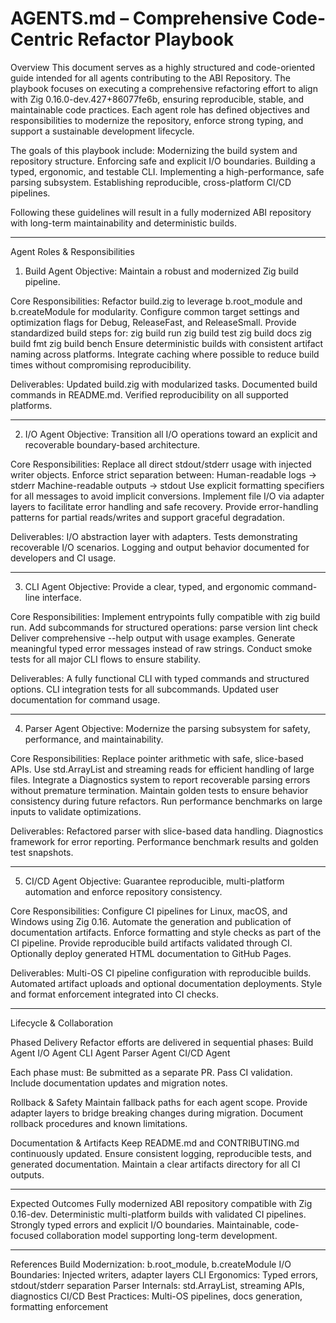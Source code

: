 # AGENTS.md – Comprehensive Code-Centric Refactor Playbook

Overview
This document serves as a highly structured and code-oriented guide intended for all agents contributing to the ABI Repository. The playbook focuses on executing a comprehensive refactoring effort to align with Zig 0.16.0-dev.427+86077fe6b, ensuring reproducible, stable, and maintainable code practices. Each agent role has defined objectives and responsibilities to modernize the repository, enforce strong typing, and support a sustainable development lifecycle.

The goals of this playbook include:
Modernizing the build system and repository structure.
Enforcing safe and explicit I/O boundaries.
Building a typed, ergonomic, and testable CLI.
Implementing a high-performance, safe parsing subsystem.
Establishing reproducible, cross-platform CI/CD pipelines.

Following these guidelines will result in a fully modernized ABI repository with long-term maintainability and deterministic builds.

---

Agent Roles & Responsibilities

1. Build Agent
Objective: Maintain a robust and modernized Zig build pipeline.

Core Responsibilities:
Refactor build.zig to leverage b.root_module and b.createModule for modularity.
Configure common target settings and optimization flags for Debug, ReleaseFast, and ReleaseSmall.
Provide standardized build steps for:
zig build run
zig build test
zig build docs
zig build fmt
zig build bench
Ensure deterministic builds with consistent artifact naming across platforms.
Integrate caching where possible to reduce build times without compromising reproducibility.

Deliverables:
Updated build.zig with modularized tasks.
Documented build commands in README.md.
Verified reproducibility on all supported platforms.

---

2. I/O Agent
Objective: Transition all I/O operations toward an explicit and recoverable boundary-based architecture.

Core Responsibilities:
Replace all direct stdout/stderr usage with injected writer objects.
Enforce strict separation between:
Human-readable logs → stderr
Machine-readable outputs → stdout
Use explicit formatting specifiers for all messages to avoid implicit conversions.
Implement file I/O via adapter layers to facilitate error handling and safe recovery.
Provide error-handling patterns for partial reads/writes and support graceful degradation.

Deliverables:
I/O abstraction layer with adapters.
Tests demonstrating recoverable I/O scenarios.
Logging and output behavior documented for developers and CI usage.

---

3. CLI Agent
Objective: Provide a clear, typed, and ergonomic command-line interface.

Core Responsibilities:
Implement entrypoints fully compatible with zig build run.
Add subcommands for structured operations:
parse
version
lint
check
Deliver comprehensive --help output with usage examples.
Generate meaningful typed error messages instead of raw strings.
Conduct smoke tests for all major CLI flows to ensure stability.

Deliverables:
A fully functional CLI with typed commands and structured options.
CLI integration tests for all subcommands.
Updated user documentation for command usage.

---

4. Parser Agent
Objective: Modernize the parsing subsystem for safety, performance, and maintainability.

Core Responsibilities:
Replace pointer arithmetic with safe, slice-based APIs.
Use std.ArrayList and streaming reads for efficient handling of large files.
Integrate a Diagnostics system to report recoverable parsing errors without premature termination.
Maintain golden tests to ensure behavior consistency during future refactors.
Run performance benchmarks on large inputs to validate optimizations.

Deliverables:
Refactored parser with slice-based data handling.
Diagnostics framework for error reporting.
Performance benchmark results and golden test snapshots.

---

5. CI/CD Agent
Objective: Guarantee reproducible, multi-platform automation and enforce repository consistency.

Core Responsibilities:
Configure CI pipelines for Linux, macOS, and Windows using Zig 0.16.
Automate the generation and publication of documentation artifacts.
Enforce formatting and style checks as part of the CI pipeline.
Provide reproducible build artifacts validated through CI.
Optionally deploy generated HTML documentation to GitHub Pages.

Deliverables:
Multi-OS CI pipeline configuration with reproducible builds.
Automated artifact uploads and optional documentation deployments.
Style and format enforcement integrated into CI checks.

---

Lifecycle & Collaboration

Phased Delivery
Refactor efforts are delivered in sequential phases:
Build Agent
I/O Agent
CLI Agent
Parser Agent
CI/CD Agent

Each phase must:
Be submitted as a separate PR.
Pass CI validation.
Include documentation updates and migration notes.

Rollback & Safety
Maintain fallback paths for each agent scope.
Provide adapter layers to bridge breaking changes during migration.
Document rollback procedures and known limitations.

Documentation & Artifacts
Keep README.md and CONTRIBUTING.md continuously updated.
Ensure consistent logging, reproducible tests, and generated documentation.
Maintain a clear artifacts directory for all CI outputs.

---

Expected Outcomes
Fully modernized ABI repository compatible with Zig 0.16-dev.
Deterministic multi-platform builds with validated CI pipelines.
Strongly typed errors and explicit I/O boundaries.
Maintainable, code-focused collaboration model supporting long-term development.

---

References
Build Modernization: b.root_module, b.createModule
I/O Boundaries: Injected writers, adapter layers
CLI Ergonomics: Typed errors, stdout/stderr separation
Parser Internals: std.ArrayList, streaming APIs, diagnostics
CI/CD Best Practices: Multi-OS pipelines, docs generation, formatting enforcement
